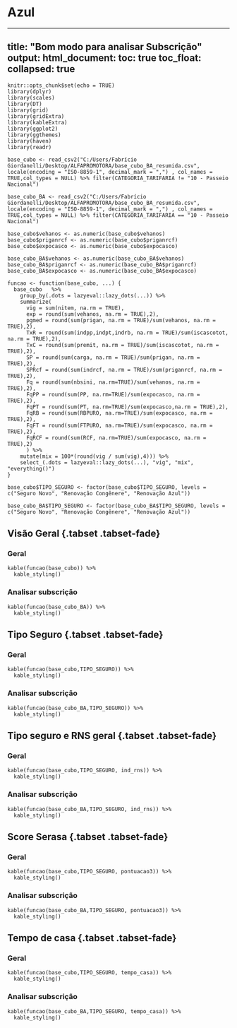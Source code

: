 # Azul

---
title: "Bom modo para analisar Subscrição"
output:
  html_document:
    toc: true
    toc_float:
      collapsed: true
---



```{r setup, include=FALSE}
knitr::opts_chunk$set(echo = TRUE)
library(dplyr)
library(scales)
library(DT)
library(grid)
library(gridExtra)
library(kableExtra)
library(ggplot2)
library(ggthemes)
library(haven)
library(readr)
```


```{r echo=FALSE, message=FALSE, warning=FALSE}
base_cubo <- read_csv2("C:/Users/Fabrício Giordanelli/Desktop/ALFAPROMOTORA/base_cubo_BA_resumida.csv",  locale(encoding = "ISO-8859-1", decimal_mark = ",") , col_names = TRUE,col_types = NULL) %>% filter(CATEGORIA_TARIFARIA != "10 - Passeio Nacional")

base_cubo_BA <- read_csv2("C:/Users/Fabrício Giordanelli/Desktop/ALFAPROMOTORA/base_cubo_BA_resumida.csv",  locale(encoding = "ISO-8859-1", decimal_mark = ",") , col_names = TRUE,col_types = NULL) %>% filter(CATEGORIA_TARIFARIA == "10 - Passeio Nacional")

base_cubo$vehanos <- as.numeric(base_cubo$vehanos)
base_cubo$priganrcf <- as.numeric(base_cubo$priganrcf)
base_cubo$expocasco <- as.numeric(base_cubo$expocasco)

base_cubo_BA$vehanos <- as.numeric(base_cubo_BA$vehanos)
base_cubo_BA$priganrcf <- as.numeric(base_cubo_BA$priganrcf)
base_cubo_BA$expocasco <- as.numeric(base_cubo_BA$expocasco)

```



```{r, echo=FALSE, message=FALSE, warning=FALSE}
funcao <- function(base_cubo, ...) {
  base_cubo   %>%  
    group_by(.dots = lazyeval::lazy_dots(...)) %>%
    summarize(
      vig = sum(nitem, na.rm = TRUE),
      exp = round(sum(vehanos, na.rm = TRUE),2),
      pgmed = round(sum(prigan, na.rm = TRUE)/sum(vehanos, na.rm = TRUE),2),
      TxR = round(sum(indpp,indpt,indrb, na.rm = TRUE)/sum(iscascotot, na.rm = TRUE),2),
      TxC = round(sum(premit, na.rm = TRUE)/sum(iscascotot, na.rm = TRUE),2),
      SP = round(sum(carga, na.rm = TRUE)/sum(prigan, na.rm = TRUE),2),
      SPRcf = round(sum(indrcf, na.rm = TRUE)/sum(priganrcf, na.rm = TRUE),2), 
      Fq = round(sum(nbsini, na.rm=TRUE)/sum(vehanos, na.rm = TRUE),2),
      FqPP = round(sum(PP, na.rm=TRUE)/sum(expocasco, na.rm = TRUE),2),
      FqPT = round(sum(PT, na.rm=TRUE)/sum(expocasco,na.rm = TRUE),2),
      FqRB = round(sum(RBPURO, na.rm=TRUE)/sum(expocasco, na.rm = TRUE),2),
      FqFT = round(sum(FTPURO, na.rm=TRUE)/sum(expocasco, na.rm = TRUE),2),
      FqRCF = round(sum(RCF, na.rm=TRUE)/sum(expocasco, na.rm = TRUE),2)
      ) %>%
    mutate(mix = 100*(round(vig / sum(vig),4))) %>%
    select_(.dots = lazyeval::lazy_dots(...), "vig", "mix", "everything()")
}

base_cubo$TIPO_SEGURO <- factor(base_cubo$TIPO_SEGURO, levels = c("Seguro Novo", "Renovação Congênere", "Renovação Azul"))

base_cubo_BA$TIPO_SEGURO <- factor(base_cubo_BA$TIPO_SEGURO, levels = c("Seguro Novo", "Renovação Congênere", "Renovação Azul"))

```


## Visão Geral {.tabset .tabset-fade}

### Geral

```{r, echo=FALSE, message=FALSE, warning=FALSE}
kable(funcao(base_cubo)) %>%
  kable_styling()
```

### Analisar subscrição

```{r, echo=FALSE, message=FALSE, warning=FALSE}
kable(funcao(base_cubo_BA)) %>%
  kable_styling()
```


## Tipo Seguro {.tabset .tabset-fade}

### Geral

```{r, echo=FALSE, message=FALSE, warning=FALSE}
kable(funcao(base_cubo,TIPO_SEGURO)) %>%
  kable_styling()
```

### Analisar subscrição

```{r, echo=FALSE, message=FALSE, warning=FALSE}
kable(funcao(base_cubo_BA,TIPO_SEGURO)) %>%
  kable_styling()
```


## Tipo seguro e RNS geral {.tabset .tabset-fade}

### Geral

```{r, echo=FALSE, message=FALSE, warning=FALSE}
kable(funcao(base_cubo,TIPO_SEGURO, ind_rns)) %>%
  kable_styling()
```

### Analisar subscrição

```{r, echo=FALSE, message=FALSE, warning=FALSE}
kable(funcao(base_cubo_BA,TIPO_SEGURO, ind_rns)) %>%
  kable_styling()
```


## Score Serasa {.tabset .tabset-fade}

### Geral

```{r, echo=FALSE, message=FALSE, warning=FALSE}
kable(funcao(base_cubo,TIPO_SEGURO, pontuacao3)) %>%
  kable_styling()
```

### Analisar subscrição

```{r, echo=FALSE, message=FALSE, warning=FALSE}
kable(funcao(base_cubo_BA,TIPO_SEGURO, pontuacao3)) %>%
  kable_styling()
```


## Tempo de casa {.tabset .tabset-fade}

### Geral

```{r, echo=FALSE, message=FALSE, warning=FALSE}
kable(funcao(base_cubo,TIPO_SEGURO, tempo_casa)) %>%
  kable_styling()
```

### Analisar subscrição

```{r, echo=FALSE, message=FALSE, warning=FALSE}
kable(funcao(base_cubo_BA,TIPO_SEGURO, tempo_casa)) %>%
  kable_styling()
```
